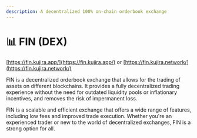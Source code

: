 ```yaml
---
description: A decentralized 100% on-chain orderbook exchange
---
```


# 📊 FIN (DEX)

[https://fin.kujira.app/](https://fin.kujira.app/) or [https://fin.kujira.network/](https://fin.kujira.network/)

FIN is a decentralized orderbook exchange that allows for the trading of assets on different blockchains. It provides a fully decentralized trading experience without the need for outdated liquidity pools or inflationary incentives, and removes the risk of impermanent loss.

FIN is a scalable and efficient exchange that offers a wide range of features, including low fees and improved trade execution. Whether you're an experienced trader or new to the world of decentralized exchanges, FIN is a strong option for all.
